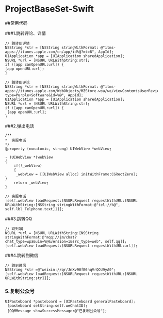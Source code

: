 # ProjectBaseSet-Swift
##常用代码

###1.跳转评论、详情

	// 跳转到详情
	NSString *str = [NSString stringWithFormat: @"itms-apps://itunes.apple.com/cn/app/id%@?mt=8", AppId];
	UIApplication *app = [UIApplication sharedApplication];
	NSURL *url = [NSURL URLWithString:str];
	if ([app canOpenURL:url]) {
    [app openURL:url];
	}
	
	// 跳转到评论
	NSString *str = [NSString stringWithFormat: @"itms-apps://itunes.apple.com/WebObjects/MZStore.woa/wa/viewContentsUserReviews?type=Purple+Software&id=%@", AppId];
	UIApplication *app = [UIApplication sharedApplication];
	NSURL *url = [NSURL URLWithString:str];
	if ([app canOpenURL:url]) {
     [app openURL:url];
	}
	
###2.弹出电话

	/**
 	*  客服电话
 	*/
	@property (nonatomic, strong) UIWebView *webView;

	- (UIWebView *)webView
	{
    	if(!_webView)
    	{
       	 _webView = [[UIWebView alloc] initWithFrame:CGRectZero];
    }
    	return _webView;
	}

	// 客服电话
	[self.webView loadRequest:[NSURLRequest requestWithURL:[NSURL URLWithString:[NSString stringWithFormat:@"tel://%@", self.lbl_Telphone.text]]]];
	
	
###3.跳转QQ

	// 跳到QQ
	NSURL *url = [NSURL URLWithString:[NSString stringWithFormat:@"mqq://im/chat?chat_type=wpa&uin=%@&version=1&src_type=web", self.qq]];
	[self.webView loadRequest:[NSURLRequest requestWithURL:url]];
	

###4.跳转到微信

	// 跳到微信
	NSString *str =@"weixin://qr/JnXv90fE6hqVrQOU9yA0";
	[self.webView loadRequest:[NSURLRequest requestWithURL:[NSURL URLWithString:str]]];
	
### 5.复制公众号

	UIPasteboard *pasteboard = [UIPasteboard generalPasteboard];
     [pasteboard setString:self.weChatID];
     [QQMMessage showSuccessMessage:@"已复制公众号"];